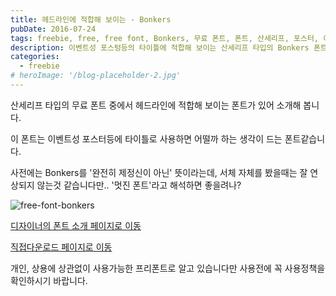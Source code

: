 ```yaml
---
title: 헤드라인에 적합해 보이는 - Bonkers
pubDate: 2016-07-24
tags: freebie, free, free font, Bonkers, 무료 폰트, 폰트, 산세리프, 포스터, 이벤트, 헤드라인
description: 이벤트성 포스텅등의 타이틀에 적합해 보이는 산세리프 타입의 Bonkers 폰트를 소개합니다.
categories:
  - freebie
# heroImage: '/blog-placeholder-2.jpg'
---
```


산세리프 타입의 무료 폰트 중에서 헤드라인에 적합해 보이는 폰트가 있어 소개해 봅니다.

이 폰트는 이벤트성 포스터등에 타이틀로 사용하면 어떨까 하는 생각이 드는 폰트같습니다.

사전에는 Bonkers를 '완전히 제정신이 아닌' 뜻이라는데, 서체 자체를 봤을때는 잘 연상되지 않는것 같습니다만..
'멋진 폰트'라고 해석하면 좋을려나?

![free-font-bonkers](https://c7.staticflickr.com/9/8758/28299498462_ee9135a339_b.jpg)

[디자이너의 폰트 소개 페이지로 이동](https://www.behance.net/gallery/34104452/BONKERS-Free-Font)

[직접다운로드 페이지로 이동](https://www.dropbox.com/s/sblawg05tq52zt3/Bonkers.zip?dl=0)

개인, 상용에 상관없이 사용가능한 프리폰트로 알고 있습니다만 사용전에 꼭 사용정책을 확인하시기 바랍니다.
